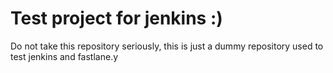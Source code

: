 # Test project for jenkins :)

Do not take this repository seriously, this is just a dummy repository used to test jenkins and fastlane.y

